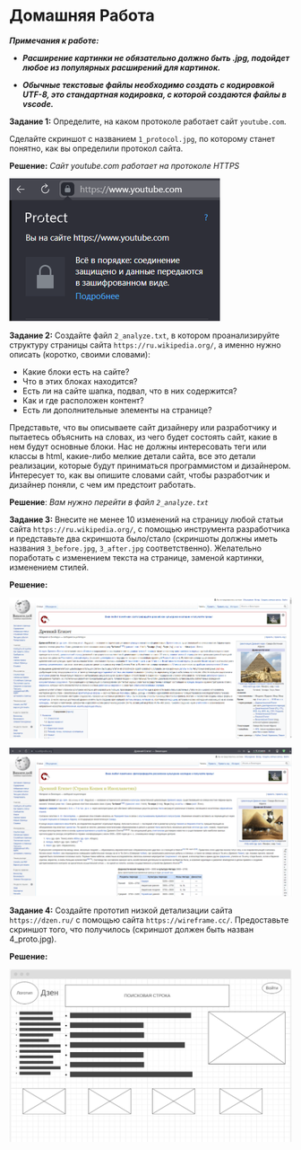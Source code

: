 # Домашняя Работа

 ***Примечания к работе:***

- ***Расширение картинки не обязательно должно быть .jpg, подойдет любое из популярных расширений для картинок.***

- ***Обычные текстовые файлы необходимо создать с кодировкой UTF-8, это стандартная кодировка, с которой создаются файлы в vscode.***

**Задание 1:** Определите, на каком протоколе работает сайт ```youtube.com```.

Сделайте скриншот с названием ```1_protocol.jpg```, по которому станет понятно, как вы определили протокол сайта.

**Решение:** *Сайт youtube.com работает на протоколе HTTPS*

![ Тут должен быть скриншот ](1_protocol.png.png)

**Задание 2:** Создайте файл ```2_analyze.txt```, в котором проанализируйте структуру страницы сайта ```https://ru.wikipedia.org/```, а именно нужно описать (коротко, своими словами):

- Какие блоки есть на сайте? 
- Что в этих блоках находится? 
- Есть ли на сайте шапка, подвал, что в них содержится? 
- Как и где расположен контент? 
- Есть ли дополнительные элементы на странице?

Представьте, что вы описываете сайт дизайнеру или разработчику и пытаетесь объяснить на словах, из чего будет состоять сайт, какие в нем будут основные блоки. 
Нас не должны интересовать теги или классы в html, какие-либо мелкие детали сайта, все это детали реализации, которые будут приниматься программистом и дизайнером. 
Интересует то, как вы опишите словами сайт, чтобы разработчик и дизайнер поняли, с чем им предстоит работать.

**Решение**: *Вам нужно перейти в файл ``` 2_analyze.txt ```*

**Задание 3:** Внесите не менее 10 изменений на страницу любой статьи сайта ```https://ru.wikipedia.org/```, с помощью инструмента разработчика и представьте два скриншота было/стало (скриншоты должны иметь названия ```3_before.jpg```, ```3_after.jpg``` соответственно). 
Желательно поработать с изменением текста на странице, заменой картинки, изменением стилей.

**Решение:**

![ Тут должен быть скриншот "ДО" ](3_before.jpg.png)

![ Тут должен быть скриншот "ПОСЛЕ" ](3_after.jpg.png)

**Задание 4:** Создайте прототип низкой детализации сайта ```https://dzen.ru/``` с помощью сайта ```https://wireframe.cc/```. Предоставьте скриншот того, что получилось 
(скриншот должен быть назван 4_proto.jpg).

**Решение:**

![ Тут должен быть скриншот выполненного задания](4_proto.jpg.png)



